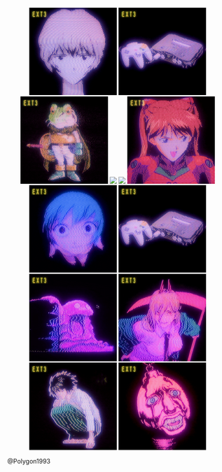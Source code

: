 <p align="center">
  <img src="download.gif" width="200"/>
  <img src="3.gif" width="200"/>
  <img src="4.gif" width="200"/>
  <img src="9" width="200"/>
  <img src="10.gif" width="200"/>
  <img src="11.gif" width="200"/>
  <img src="12.gif" width="200"/>
  <img src="3.gif" width="200"/>
  <img src="8.gif" width="200"/>
  <img src="7.gif" width="200"/>
  <img src="6.gif" width="200"/>
  <img src="5.gif" width="200"/>
</p>
@Polygon1993








